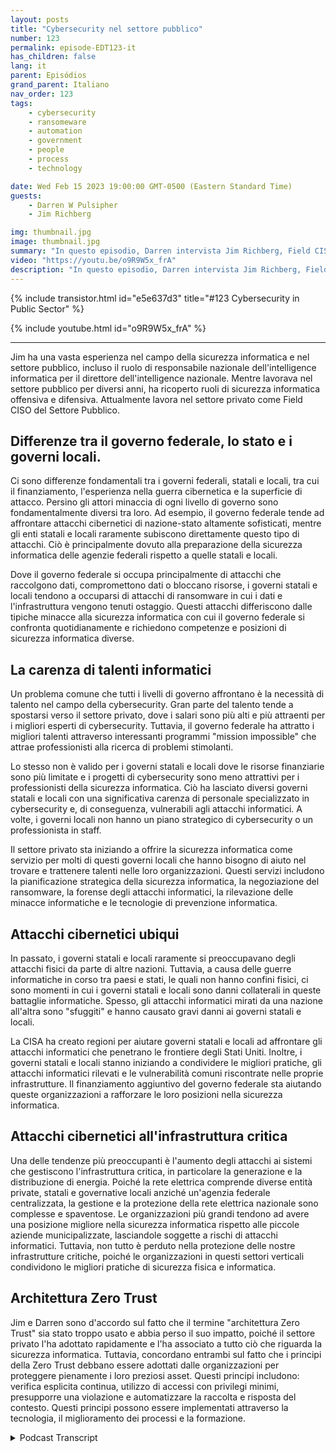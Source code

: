 ```yaml
---
layout: posts
title: "Cybersecurity nel settore pubblico"
number: 123
permalink: episode-EDT123-it
has_children: false
lang: it
parent: Episódios
grand_parent: Italiano
nav_order: 123
tags:
    - cybersecurity
    - ransomeware
    - automation
    - government
    - people
    - process
    - technology

date: Wed Feb 15 2023 19:00:00 GMT-0500 (Eastern Standard Time)
guests:
    - Darren W Pulsipher
    - Jim Richberg

img: thumbnail.jpg
image: thumbnail.jpg
summary: "In questo episodio, Darren intervista Jim Richberg, Field CISO del settore pubblico di Forinet, discutendo delle differenze nella cybersecurity nel settore pubblico. Il governo federale è molto diverso dai governi statali e locali per quanto riguarda la cybersecurity e le loro approcci."
video: "https://youtu.be/o9R9W5x_frA"
description: "In questo episodio, Darren intervista Jim Richberg, Field CISO del settore pubblico di Forinet, discutendo delle differenze nella cybersecurity nel settore pubblico. Il governo federale è molto diverso dai governi statali e locali per quanto riguarda la cybersecurity e le loro approcci."
---
```


<div>
{% include transistor.html id="e5e637d3" title="#123 Cybersecurity in Public Sector" %}

{% include youtube.html id="o9R9W5x_frA" %}
</div>

---

Jim ha una vasta esperienza nel campo della sicurezza informatica e nel settore pubblico, incluso il ruolo di responsabile nazionale dell'intelligence informatica per il direttore dell'intelligence nazionale. Mentre lavorava nel settore pubblico per diversi anni, ha ricoperto ruoli di sicurezza informatica offensiva e difensiva. Attualmente lavora nel settore privato come Field CISO del Settore Pubblico.

## Differenze tra il governo federale, lo stato e i governi locali.

Ci sono differenze fondamentali tra i governi federali, statali e locali, tra cui il finanziamento, l'esperienza nella guerra cibernetica e la superficie di attacco. Persino gli attori minaccia di ogni livello di governo sono fondamentalmente diversi tra loro. Ad esempio, il governo federale tende ad affrontare attacchi cibernetici di nazione-stato altamente sofisticati, mentre gli enti statali e locali raramente subiscono direttamente questo tipo di attacchi. Ciò è principalmente dovuto alla preparazione della sicurezza informatica delle agenzie federali rispetto a quelle statali e locali.

Dove il governo federale si occupa principalmente di attacchi che raccolgono dati, compromettono dati o bloccano risorse, i governi statali e locali tendono a occuparsi di attacchi di ransomware in cui i dati e l'infrastruttura vengono tenuti ostaggio. Questi attacchi differiscono dalle tipiche minacce alla sicurezza informatica con cui il governo federale si confronta quotidianamente e richiedono competenze e posizioni di sicurezza informatica diverse.

## La carenza di talenti informatici

Un problema comune che tutti i livelli di governo affrontano è la necessità di talento nel campo della cybersecurity. Gran parte del talento tende a spostarsi verso il settore privato, dove i salari sono più alti e più attraenti per i migliori esperti di cybersecurity. Tuttavia, il governo federale ha attratto i migliori talenti attraverso interessanti programmi "mission impossible" che attrae professionisti alla ricerca di problemi stimolanti.

Lo stesso non è valido per i governi statali e locali dove le risorse finanziarie sono più limitate e i progetti di cybersecurity sono meno attrattivi per i professionisti della sicurezza informatica. Ciò ha lasciato diversi governi statali e locali con una significativa carenza di personale specializzato in cybersecurity e, di conseguenza, vulnerabili agli attacchi informatici. A volte, i governi locali non hanno un piano strategico di cybersecurity o un professionista in staff.

Il settore privato sta iniziando a offrire la sicurezza informatica come servizio per molti di questi governi locali che hanno bisogno di aiuto nel trovare e trattenere talenti nelle loro organizzazioni. Questi servizi includono la pianificazione strategica della sicurezza informatica, la negoziazione del ransomware, la forense degli attacchi informatici, la rilevazione delle minacce informatiche e le tecnologie di prevenzione informatica.

## Attacchi cibernetici ubiqui

In passato, i governi statali e locali raramente si preoccupavano degli attacchi fisici da parte di altre nazioni. Tuttavia, a causa delle guerre informatiche in corso tra paesi e stati, le quali non hanno confini fisici, ci sono momenti in cui i governi statali e locali sono danni collaterali in queste battaglie informatiche. Spesso, gli attacchi informatici mirati da una nazione all'altra sono "sfuggiti" e hanno causato gravi danni ai governi statali e locali.

La CISA ha creato regioni per aiutare governi statali e locali ad affrontare gli attacchi informatici che penetrano le frontiere degli Stati Uniti. Inoltre, i governi statali e locali stanno iniziando a condividere le migliori pratiche, gli attacchi informatici rilevati e le vulnerabilità comuni riscontrate nelle proprie infrastrutture. Il finanziamento aggiuntivo del governo federale sta aiutando queste organizzazioni a rafforzare le loro posizioni nella sicurezza informatica.

## Attacchi cibernetici all'infrastruttura critica

Una delle tendenze più preoccupanti è l'aumento degli attacchi ai sistemi che gestiscono l'infrastruttura critica, in particolare la generazione e la distribuzione di energia. Poiché la rete elettrica comprende diverse entità private, statali e governative locali anziché un'agenzia federale centralizzata, la gestione e la protezione della rete elettrica nazionale sono complesse e spaventose. Le organizzazioni più grandi tendono ad avere una posizione migliore nella sicurezza informatica rispetto alle piccole aziende municipalizzate, lasciandole soggette a rischi di attacchi informatici. Tuttavia, non tutto è perduto nella protezione delle nostre infrastrutture critiche, poiché le organizzazioni in questi settori verticali condividono le migliori pratiche di sicurezza fisica e informatica.

## Architettura Zero Trust

Jim e Darren sono d'accordo sul fatto che il termine "architettura Zero Trust" sia stato troppo usato e abbia perso il suo impatto, poiché il settore privato l'ha adottato rapidamente e l'ha associato a tutto ciò che riguarda la sicurezza informatica. Tuttavia, concordano entrambi sul fatto che i principi della Zero Trust debbano essere adottati dalle organizzazioni per proteggere pienamente i loro preziosi asset. Questi principi includono: verifica esplicita continua, utilizzo di accessi con privilegi minimi, presupporre una violazione e automatizzare la raccolta e risposta del contesto. Questi principi possono essere implementati attraverso la tecnologia, il miglioramento dei processi e la formazione.



<details>
<summary> Podcast Transcript </summary>

<p></p>

</details>
